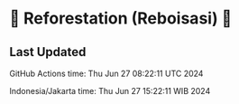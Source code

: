 
# 🌳 Reforestation (Reboisasi) 🌲

## Last Updated

GitHub Actions time: Thu Jun 27 08:22:11 UTC 2024

Indonesia/Jakarta time: Thu Jun 27 15:22:11 WIB 2024
